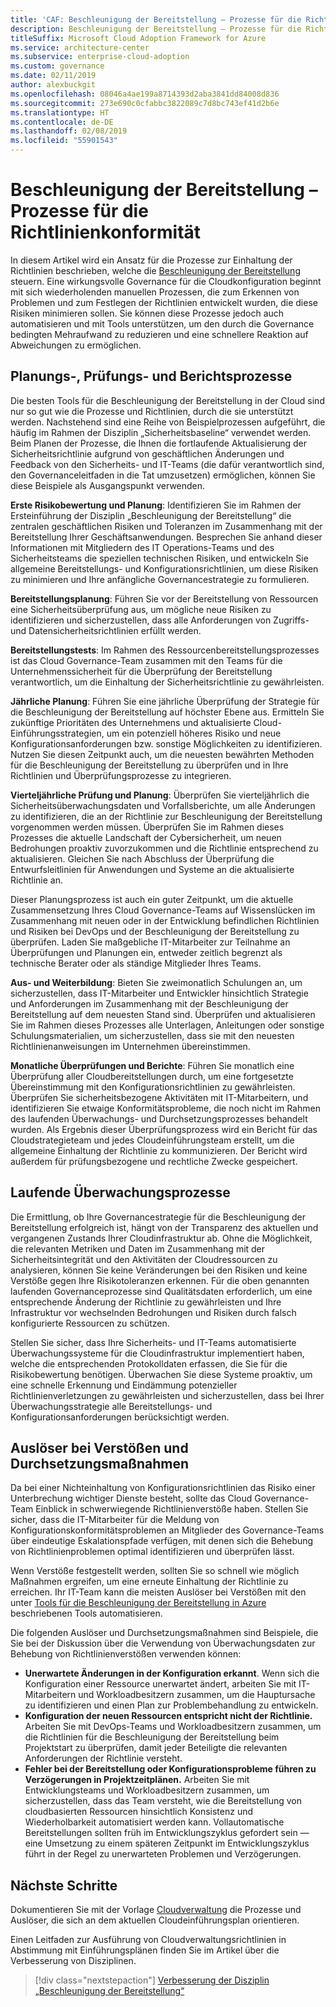 ```yaml
---
title: 'CAF: Beschleunigung der Bereitstellung – Prozesse für die Richtlinienkonformität'
description: Beschleunigung der Bereitstellung – Prozesse für die Richtlinienkonformität
titleSuffix: Microsoft Cloud Adoption Framework for Azure
ms.service: architecture-center
ms.subservice: enterprise-cloud-adoption
ms.custom: governance
ms.date: 02/11/2019
author: alexbuckgit
ms.openlocfilehash: 08046a4ae199a8714393d2aba3841dd84008d836
ms.sourcegitcommit: 273e690c0cfabbc3822089c7d8bc743ef41d2b6e
ms.translationtype: HT
ms.contentlocale: de-DE
ms.lasthandoff: 02/08/2019
ms.locfileid: "55901543"
---
```

# <a name="deployment-acceleration-policy-compliance-processes"></a>Beschleunigung der Bereitstellung – Prozesse für die Richtlinienkonformität

In diesem Artikel wird ein Ansatz für die Prozesse zur Einhaltung der Richtlinien beschrieben, welche die [Beschleunigung der Bereitstellung](./overview.md) steuern. Eine wirkungsvolle Governance für die Cloudkonfiguration beginnt mit sich wiederholenden manuellen Prozessen, die zum Erkennen von Problemen und zum Festlegen der Richtlinien entwickelt wurden, die diese Risiken minimieren sollen. Sie können diese Prozesse jedoch auch automatisieren und mit Tools unterstützen, um den durch die Governance bedingten Mehraufwand zu reduzieren und eine schnellere Reaktion auf Abweichungen zu ermöglichen.

## <a name="planning-review-and-reporting-processes"></a>Planungs-, Prüfungs- und Berichtsprozesse

Die besten Tools für die Beschleunigung der Bereitstellung in der Cloud sind nur so gut wie die Prozesse und Richtlinien, durch die sie unterstützt werden. Nachstehend sind eine Reihe von Beispielprozessen aufgeführt, die häufig im Rahmen der Disziplin „Sicherheitsbaseline“ verwendet werden. Beim Planen der Prozesse, die Ihnen die fortlaufende Aktualisierung der Sicherheitsrichtlinie aufgrund von geschäftlichen Änderungen und Feedback von den Sicherheits- und IT-Teams (die dafür verantwortlich sind, den Governanceleitfaden in die Tat umzusetzen) ermöglichen, können Sie diese Beispiele als Ausgangspunkt verwenden.

**Erste Risikobewertung und Planung**: Identifizieren Sie im Rahmen der Ersteinführung der Disziplin „Beschleunigung der Bereitstellung“ die zentralen geschäftlichen Risiken und Toleranzen im Zusammenhang mit der Bereitstellung Ihrer Geschäftsanwendungen. Besprechen Sie anhand dieser Informationen mit Mitgliedern des IT Operations-Teams und des Sicherheitsteams die speziellen technischen Risiken, und entwickeln Sie allgemeine Bereitstellungs- und Konfigurationsrichtlinien, um diese Risiken zu minimieren und Ihre anfängliche Governancestrategie zu formulieren.

**Bereitstellungsplanung**: Führen Sie vor der Bereitstellung von Ressourcen eine Sicherheitsüberprüfung aus, um mögliche neue Risiken zu identifizieren und sicherzustellen, dass alle Anforderungen von Zugriffs- und Datensicherheitsrichtlinien erfüllt werden.

**Bereitstellungstests**: Im Rahmen des Ressourcenbereitstellungsprozesses ist das Cloud Governance-Team zusammen mit den Teams für die Unternehmenssicherheit für die Überprüfung der Bereitstellung verantwortlich, um die Einhaltung der Sicherheitsrichtlinie zu gewährleisten.

**Jährliche Planung**: Führen Sie eine jährliche Überprüfung der Strategie für die Beschleunigung der Bereitstellung auf höchster Ebene aus. Ermitteln Sie zukünftige Prioritäten des Unternehmens und aktualisierte Cloud-Einführungsstrategien, um ein potenziell höheres Risiko und neue Konfigurationsanforderungen bzw. sonstige Möglichkeiten zu identifizieren. Nutzen Sie diesen Zeitpunkt auch, um die neuesten bewährten Methoden für die Beschleunigung der Bereitstellung zu überprüfen und in Ihre Richtlinien und Überprüfungsprozesse zu integrieren.

**Vierteljährliche Prüfung und Planung**: Überprüfen Sie vierteljährlich die Sicherheitsüberwachungsdaten und Vorfallsberichte, um alle Änderungen zu identifizieren, die an der Richtlinie zur Beschleunigung der Bereitstellung vorgenommen werden müssen. Überprüfen Sie im Rahmen dieses Prozesses die aktuelle Landschaft der Cybersicherheit, um neuen Bedrohungen proaktiv zuvorzukommen und die Richtlinie entsprechend zu aktualisieren. Gleichen Sie nach Abschluss der Überprüfung die Entwurfsleitlinien für Anwendungen und Systeme an die aktualisierte Richtlinie an.

Dieser Planungsprozess ist auch ein guter Zeitpunkt, um die aktuelle Zusammensetzung Ihres Cloud Governance-Teams auf Wissenslücken im Zusammenhang mit neuen oder in der Entwicklung befindlichen Richtlinien und Risiken bei DevOps und der Beschleunigung der Bereitstellung zu überprüfen. Laden Sie maßgebliche IT-Mitarbeiter zur Teilnahme an Überprüfungen und Planungen ein, entweder zeitlich begrenzt als technische Berater oder als ständige Mitglieder Ihres Teams.

**Aus- und Weiterbildung**: Bieten Sie zweimonatlich Schulungen an, um sicherzustellen, dass IT-Mitarbeiter und Entwickler hinsichtlich Strategie und Anforderungen im Zusammenhang mit der Beschleunigung der Bereitstellung auf dem neuesten Stand sind. Überprüfen und aktualisieren Sie im Rahmen dieses Prozesses alle Unterlagen, Anleitungen oder sonstige Schulungsmaterialien, um sicherzustellen, dass sie mit den neuesten Richtlinienanweisungen im Unternehmen übereinstimmen.

**Monatliche Überprüfungen und Berichte**: Führen Sie monatlich eine Überprüfung aller Cloudbereitstellungen durch, um eine fortgesetzte Übereinstimmung mit den Konfigurationsrichtlinien zu gewährleisten. Überprüfen Sie sicherheitsbezogene Aktivitäten mit IT-Mitarbeitern, und identifizieren Sie etwaige Konformitätsprobleme, die noch nicht im Rahmen des laufenden Überwachungs- und Durchsetzungsprozesses behandelt wurden. Als Ergebnis dieser Überprüfungsprozess wird ein Bericht für das Cloudstrategieteam und jedes Cloudeinführungsteam erstellt, um die allgemeine Einhaltung der Richtlinie zu kommunizieren. Der Bericht wird außerdem für prüfungsbezogene und rechtliche Zwecke gespeichert.

## <a name="ongoing-monitoring-processes"></a>Laufende Überwachungsprozesse

Die Ermittlung, ob Ihre Governancestrategie für die Beschleunigung der Bereitstellung erfolgreich ist, hängt von der Transparenz des aktuellen und vergangenen Zustands Ihrer Cloudinfrastruktur ab. Ohne die Möglichkeit, die relevanten Metriken und Daten im Zusammenhang mit der Sicherheitsintegrität und den Aktivitäten der Cloudressourcen zu analysieren, können Sie keine Veränderungen bei den Risiken und keine Verstöße gegen Ihre Risikotoleranzen erkennen. Für die oben genannten laufenden Governanceprozesse sind Qualitätsdaten erforderlich, um eine entsprechende Änderung der Richtlinie zu gewährleisten und Ihre Infrastruktur vor wechselnden Bedrohungen und Risiken durch falsch konfigurierte Ressourcen zu schützen.

Stellen Sie sicher, dass Ihre Sicherheits- und IT-Teams automatisierte Überwachungssysteme für die Cloudinfrastruktur implementiert haben, welche die entsprechenden Protokolldaten erfassen, die Sie für die Risikobewertung benötigen. Überwachen Sie diese Systeme proaktiv, um eine schnelle Erkennung und Eindämmung potenzieller Richtlinienverletzungen zu gewährleisten und sicherzustellen, dass bei Ihrer Überwachungsstrategie alle Bereitstellungs- und Konfigurationsanforderungen berücksichtigt werden.

## <a name="violation-triggers-and-enforcement-actions"></a>Auslöser bei Verstößen und Durchsetzungsmaßnahmen

Da bei einer Nichteinhaltung von Konfigurationsrichtlinien das Risiko einer Unterbrechung wichtiger Dienste besteht, sollte das Cloud Governance-Team Einblick in schwerwiegende Richtlinienverstöße haben. Stellen Sie sicher, dass die IT-Mitarbeiter für die Meldung von Konfigurationskonformitätsproblemen an Mitglieder des Governance-Teams über eindeutige Eskalationspfade verfügen, mit denen sich die Behebung von Richtlinienproblemen optimal identifizieren und überprüfen lässt.  

Wenn Verstöße festgestellt werden, sollten Sie so schnell wie möglich Maßnahmen ergreifen, um eine erneute Einhaltung der Richtlinie zu erreichen. Ihr IT-Team kann die meisten Auslöser bei Verstößen mit den unter [Tools für die Beschleunigung der Bereitstellung in Azure](toolchain.md) beschriebenen Tools automatisieren.

Die folgenden Auslöser und Durchsetzungsmaßnahmen sind Beispiele, die Sie bei der Diskussion über die Verwendung von Überwachungsdaten zur Behebung von Richtlinienverstößen verwenden können:

- **Unerwartete Änderungen in der Konfiguration erkannt**. Wenn sich die Konfiguration einer Ressource unerwartet ändert, arbeiten Sie mit IT-Mitarbeitern und Workloadbesitzern zusammen, um die Hauptursache zu identifizieren und einen Plan zur Problembehandlung zu entwickeln.
- **Konfiguration der neuen Ressourcen entspricht nicht der Richtlinie.** Arbeiten Sie mit DevOps-Teams und Workloadbesitzern zusammen, um die Richtlinien für die Beschleunigung der Bereitstellung beim Projektstart zu überprüfen, damit jeder Beteiligte die relevanten Anforderungen der Richtlinie versteht.
- **Fehler bei der Bereitstellung oder Konfigurationsprobleme führen zu Verzögerungen in Projektzeitplänen.** Arbeiten Sie mit Entwicklungsteams und Workloadbesitzern zusammen, um sicherzustellen, dass das Team versteht, wie die Bereitstellung von cloudbasierten Ressourcen hinsichtlich Konsistenz und Wiederholbarkeit automatisiert werden kann. Vollautomatische Bereitstellungen sollten früh im Entwicklungszyklus gefordert sein &mdash; eine Umsetzung zu einem späteren Zeitpunkt im Entwicklungszyklus führt in der Regel zu unerwarteten Problemen und Verzögerungen.

## <a name="next-steps"></a>Nächste Schritte

Dokumentieren Sie mit der Vorlage [Cloudverwaltung](./template.md) die Prozesse und Auslöser, die sich an dem aktuellen Cloudeinführungsplan orientieren.

Einen Leitfaden zur Ausführung von Cloudverwaltungsrichtlinien in Abstimmung mit Einführungsplänen finden Sie im Artikel über die Verbesserung von Disziplinen.

> [!div class="nextstepaction"]
> [Verbesserung der Disziplin „Beschleunigung der Bereitstellung“](./discipline-improvement.md)
